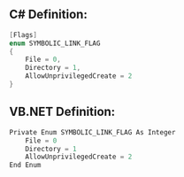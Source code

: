 
## C# Definition:
```cs
[Flags]
enum SYMBOLIC_LINK_FLAG
{
    File = 0,
    Directory = 1,
    AllowUnprivilegedCreate = 2
}
```

## VB.NET Definition:
```cs
Private Enum SYMBOLIC_LINK_FLAG As Integer
    File = 0
    Directory = 1
    AllowUnprivilegedCreate = 2
End Enum
```
